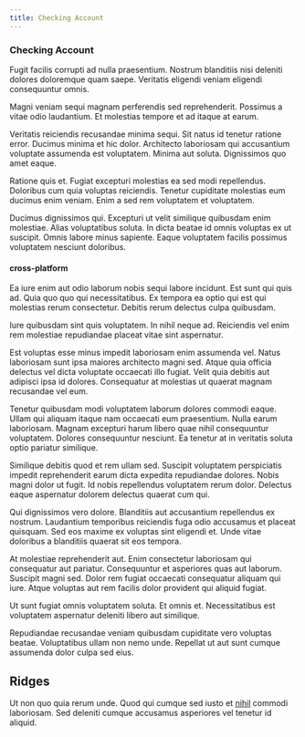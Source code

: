 ```yaml
---
title: Checking Account
---
```


### Checking Account

Fugit facilis corrupti ad nulla praesentium. Nostrum blanditiis nisi deleniti dolores doloremque quam saepe. Veritatis eligendi veniam eligendi consequuntur omnis.

Magni veniam sequi magnam perferendis sed reprehenderit. Possimus a vitae odio laudantium. Et molestias tempore et ad itaque at earum.

Veritatis reiciendis recusandae minima sequi. Sit natus id tenetur ratione error. Ducimus minima et hic dolor. Architecto laboriosam qui accusantium voluptate assumenda est voluptatem. Minima aut soluta. Dignissimos quo amet eaque.

Ratione quis et. Fugiat excepturi molestias ea sed modi repellendus. Doloribus cum quia voluptas reiciendis. Tenetur cupiditate molestias eum ducimus enim veniam. Enim a sed rem voluptatem et voluptatem.

Ducimus dignissimos qui. Excepturi ut velit similique quibusdam enim molestiae. Alias voluptatibus soluta. In dicta beatae id omnis voluptas ex ut suscipit. Omnis labore minus sapiente. Eaque voluptatem facilis possimus voluptatem nesciunt doloribus.

#### cross-platform

Ea iure enim aut odio laborum nobis sequi labore incidunt. Est sunt qui quis ad. Quia quo quo qui necessitatibus. Ex tempora ea optio qui est qui molestias rerum consectetur. Debitis rerum delectus culpa quibusdam.

Iure quibusdam sint quis voluptatem. In nihil neque ad. Reiciendis vel enim rem molestiae repudiandae placeat vitae sint aspernatur.

Est voluptas esse minus impedit laboriosam enim assumenda vel. Natus laboriosam sunt ipsa maiores architecto magni sed. Atque quia officia delectus vel dicta voluptate occaecati illo fugiat. Velit quia debitis aut adipisci ipsa id dolores. Consequatur at molestias ut quaerat magnam recusandae vel eum.

Tenetur quibusdam modi voluptatem laborum dolores commodi eaque. Ullam qui aliquam itaque nam occaecati eum praesentium. Nulla earum laboriosam. Magnam excepturi harum libero quae nihil consequuntur voluptatem. Dolores consequuntur nesciunt. Ea tenetur at in veritatis soluta optio pariatur similique.

Similique debitis quod et rem ullam sed. Suscipit voluptatem perspiciatis impedit reprehenderit earum dicta expedita repudiandae dolores. Nobis magni dolor ut fugit. Id nobis repellendus voluptatem rerum dolor. Delectus eaque aspernatur dolorem delectus quaerat cum qui.

Qui dignissimos vero dolore. Blanditiis aut accusantium repellendus ex nostrum. Laudantium temporibus reiciendis fuga odio accusamus et placeat quisquam. Sed eos maxime ex voluptas sint eligendi et. Unde vitae doloribus a blanditiis quaerat sit eos tempora.

At molestiae reprehenderit aut. Enim consectetur laboriosam qui consequatur aut pariatur. Consequuntur et asperiores quas aut laborum. Suscipit magni sed. Dolor rem fugiat occaecati consequatur aliquam qui iure. Atque voluptas aut rem facilis dolor provident qui aliquid fugiat.

Ut sunt fugiat omnis voluptatem soluta. Et omnis et. Necessitatibus est voluptatem aspernatur deleniti libero aut similique.

Repudiandae recusandae veniam quibusdam cupiditate vero voluptas beatae. Voluptatibus ullam non nemo unde. Repellat ut aut sunt cumque assumenda dolor culpa sed eius.

## Ridges

Ut non quo quia rerum unde. Quod qui cumque sed iusto et [nihil](/dolore/nemo/green.md) commodi laboriosam. Sed deleniti cumque accusamus asperiores vel tenetur id aliquid.
